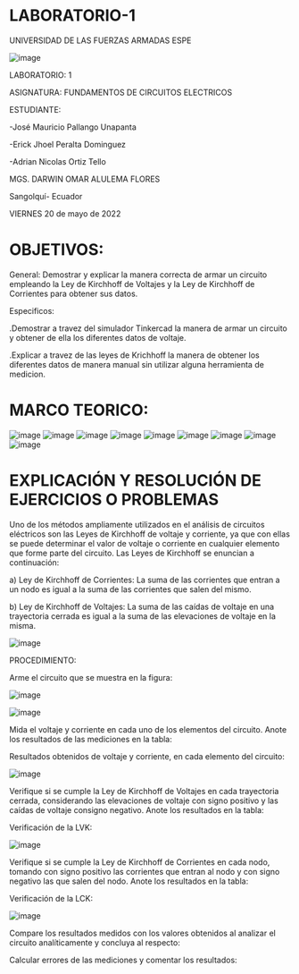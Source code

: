 # LABORATORIO-1

UNIVERSIDAD DE LAS FUERZAS ARMADAS ESPE



![image](https://user-images.githubusercontent.com/105695077/169195292-caeb0d12-8f66-4f08-bb58-2efffc44ccf5.png)




LABORATORIO: 1 



ASIGNATURA: FUNDAMENTOS DE CIRCUITOS ELECTRICOS

ESTUDIANTE: 

-José Mauricio Pallango Unapanta

-Erick Jhoel Peralta Dominguez

-Adrian Nicolas Ortiz Tello 

MGS. DARWIN OMAR ALULEMA FLORES

Sangolquí- Ecuador

VIERNES 20 de mayo de 2022 

# OBJETIVOS:

General:
Demostrar y explicar la manera correcta de armar un circuito empleando la Ley de Kirchhoff de Voltajes y la Ley de Kirchhoff de Corrientes para obtener sus datos.  

Especificos:

.Demostrar a travez del simulador Tinkercad la manera de armar un circuito y obtener de ella los diferentes datos de voltaje.

.Explicar a travez de las leyes de Krichhoff la manera de obtener los diferentes datos de manera manual sin utilizar alguna herramienta de medicion.

# MARCO TEORICO:

![image](https://user-images.githubusercontent.com/105695077/169542153-5e4ec6a8-e1d0-41e5-8ff0-bc542591c608.png)
![image](https://user-images.githubusercontent.com/105695077/169542218-000cdc98-4093-428b-bd3a-9892f95416af.png)
![image](https://user-images.githubusercontent.com/105695077/169542271-1c8c8d01-e1ac-47dc-8632-08fcd5b37221.png)
![image](https://user-images.githubusercontent.com/105695077/169542334-a182da8a-6075-49eb-9ff0-ed42aa3db497.png)
![image](https://user-images.githubusercontent.com/105695077/169542405-23caf567-a515-4019-97ff-2fed4e43f97c.png)
![image](https://user-images.githubusercontent.com/105695077/169542612-0c9cffea-7f64-4ca0-827e-e9e18ec30c7d.png)
![image](https://user-images.githubusercontent.com/105695077/169542657-44cce25c-460a-4668-8990-53b9429dc7d5.png)
![image](https://user-images.githubusercontent.com/105695077/169542717-26426437-2e49-4c7b-abab-bb745f343480.png)
![image](https://user-images.githubusercontent.com/105695077/169542797-8e40e7ff-c283-428c-832d-66075b8c8b83.png)

# EXPLICACIÓN Y RESOLUCIÓN DE EJERCICIOS O PROBLEMAS

Uno de los métodos ampliamente utilizados en el análisis de circuitos eléctricos son las Leyes de Kirchhoff de voltaje y corriente, ya que con ellas se puede determinar el valor de voltaje o corriente en cualquier elemento que forme parte del circuito. Las Leyes de Kirchhoff se enuncian a continuación:

a) Ley de Kirchhoff de Corrientes: La suma de las corrientes que entran a un nodo es igual a la suma de las corrientes que salen del mismo.

b) Ley de Kirchhoff de Voltajes: La suma de las caídas de voltaje en una trayectoria cerrada es igual a la suma de las elevaciones de voltaje en la misma.

![image](https://user-images.githubusercontent.com/105695077/169543670-bffdf488-e9fd-40ed-8859-0c45084c8b6a.png)

PROCEDIMIENTO:

Arme el circuito que se muestra en la figura:

![image](https://user-images.githubusercontent.com/105695077/169543916-76217125-4abb-4261-9b70-6c47a75936ef.png)

![image](https://user-images.githubusercontent.com/105695077/169545707-2412b58a-59c4-4881-85ef-64d3f564cedb.png)

Mida el voltaje y corriente en cada uno de los elementos del circuito. Anote los resultados de las mediciones en la tabla:

Resultados obtenidos de voltaje y corriente, en cada elemento del circuito:

![image](https://user-images.githubusercontent.com/105695077/169546009-7f10d428-5ead-4505-9d98-ec17b5131a68.png)

Verifique si se cumple la Ley de Kirchhoff de Voltajes en cada trayectoria cerrada, considerando las elevaciones de voltaje con signo positivo y las caídas de voltaje consigno negativo. Anote los resultados en la tabla:

Verificación de la LVK:

![image](https://user-images.githubusercontent.com/105695077/169546394-08aa81e4-1977-4f56-abba-06751448c8c9.png)

Verifique si se cumple la Ley de Kirchhoff de Corrientes en cada nodo, tomando con signo positivo las corrientes que entran al nodo y con signo negativo las que salen del nodo. Anote los resultados en la tabla:

Verificación de la LCK:

![image](https://user-images.githubusercontent.com/105695077/169547001-608fe0fd-c7be-4c7a-8f2b-2b294dffde84.png)

Compare los resultados medidos con los valores obtenidos al analizar el circuito analíticamente y concluya al respecto:

Calcular errores de las mediciones y comentar los resultados:


